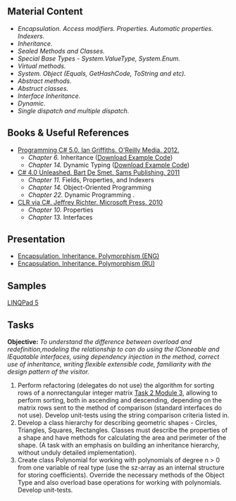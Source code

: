 ## Material Content 
- *Encapsulation. Access modifiers. Properties. Automatic properties. Indexers.*
- *Inheritance.*
- *Sealed Methods and Classes.*
- *Special Base Types - System.ValueType, System.Enum.*
- *Virtual methods.*
- *System. Object (Equals, GetHashCode, ToString and etc).*
- *Abstract methods.*
- *Abstruct classes.*
- *Interface Inheritance.*
- *Dynamic.*
- *Single dispatch and multiple dispatch.*

## Books & Useful References 
- [Programming C# 5.0. Ian Griffiths. O'Reilly Media. 2012.](http://shop.oreilly.com/product/0636920024064.do)
  - *Chapter 6.* Inheritance ([Download Example Code](https://resources.oreilly.com/examples/0636920024064/blob/master/Ch06.zip))
  - *Chapter 14.* Dynamic Typing ([Download Example Code](https://resources.oreilly.com/examples/0636920024064/blob/master/Ch14.zip))
- [C# 4.0 Unleashed. Bart De Smet. Sams Publishing. 2011](https://www.goodreads.com/book/show/16284093-c-5-0-unleashed)
   - *Chapter 11.* Fields, Properties, and Indexers
   - *Chapter 14.* Object-Oriented Programming
   - *Chapter 22.* Dynamic Programming .
- [CLR via C#. Jeffrey Richter. Microsoft Press. 2010](https://www.goodreads.com/book/show/7121415-clr-via-c)
   - *Chapter 10.* Properties
   - *Chapter 13.* Interfaces

## Presentation 
- [Encapsulation. Inheritance. Polymorphism (ENG)](https://github.com/EPM-RD-NETLAB/.NET-Framework-modules/blob/master/M6.%20Encapsulation.%20Inheritance.%20Polymorphism/Encapsulation.%20Inheritance.%20Polymorphism.pptx)
- [Encapsulation. Inheritance. Polymorphism (RU)](https://github.com/EPM-RD-NETLAB/.NET-Framework-modules/blob/master/M6.%20Encapsulation.%20Inheritance.%20Polymorphism/Encapsulation.%20Inheritance.%20Polymorphism%20(ru).pptx)

## Samples 
[LINQPad 5](https://github.com/EPM-RD-NETLAB/.NET-Framework-modules/tree/master/M6.%20Encapsulation.%20Inheritance.%20Polymorphism/Samples/LINQPad)

## Tasks  
**Objective:** *To understand the difference between overload and redefinition,modeling the relationship to can do using the ICloneable and IEquatable interfaces, using dependency injection in the method, correct use of inheritance, writing flexible extensible code, familiarity with the design pattern of the visitor.*
1. Perform refactoring (delegates do not use) the algorithm for sorting rows of a nonrectangular integer matrix [Task 2 Module 3](https://github.com/EPM-RD-NETLAB/.NET-Framework-modules/tree/master/M3.%20Types), allowing to perform sorting, both in ascending and descending, depending on the matrix rows sent to the method of comparison (standard interfaces do not use). Develop unit-tests using the string comparison criteria listed in.
2. Develop a class hierarchy for describing geometric shapes - Circles, Triangles, Squares, Rectangles. Classes must describe the properties of a shape and have methods for calculating the area and perimeter of the shape. (A task with an emphasis on building an inheritance hierarchy, without unduly detailed implementation).
3. Create class Polynomial for working with polynomials of degree n > 0 from one variable of real type (use the sz-array as an internal structure for storing coefficients). Override the necessary methods of the Object Type and also overload base operations for working with polynomials. Develop unit-tests.

